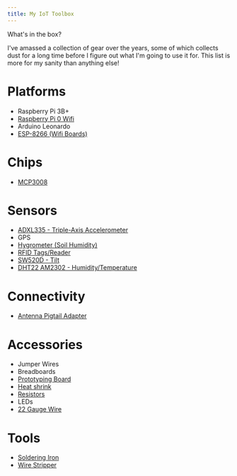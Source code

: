 ```yaml
---
title: My IoT Toolbox
---
```


What's in the box?

I've amassed a collection of gear over the years, some of which collects dust for a long time before I figure out what I'm going to use it for. This list is more for my sanity than anything else!

# Platforms
* Raspberry Pi 3B+
* [Raspberry Pi 0 Wifi](https://amzn.to/2FgM6oA)
* Arduino Leonardo
* [ESP-8266 (Wifi Boards)](https://amzn.to/31GzErI)

# Chips
* [MCP3008](https://amzn.to/2Xiz5oS)

# Sensors
* [ADXL335 - Triple-Axis Accelerometer](https://amzn.to/2KSSVjM)
* GPS
* [Hygrometer (Soil Humidity)](https://amzn.to/2Zz2zMP)
* [RFID Tags/Reader](https://amzn.to/2Im6Zk4)
* [SW520D - Tilt](https://amzn.to/2MT522U)
* [DHT22 AM2302 - Humidity/Temperature](https://amzn.to/2FiQmnM)

# Connectivity
* [Antenna Pigtail Adapter](https://amzn.to/2Ffl80S)

# Accessories
* Jumper Wires
* Breadboards
* [Prototyping Board](https://amzn.to/2FgCbQ9)
* [Heat shrink](https://amzn.to/2IQwYzb)
* [Resistors](https://amzn.to/2Im2INN)
* LEDs
* [22 Gauge Wire](https://amzn.to/2Xhruqr)

# Tools
* [Soldering Iron](https://amzn.to/2IOYQDZ)
* [Wire Stripper](https://amzn.to/2MOiEfN)
